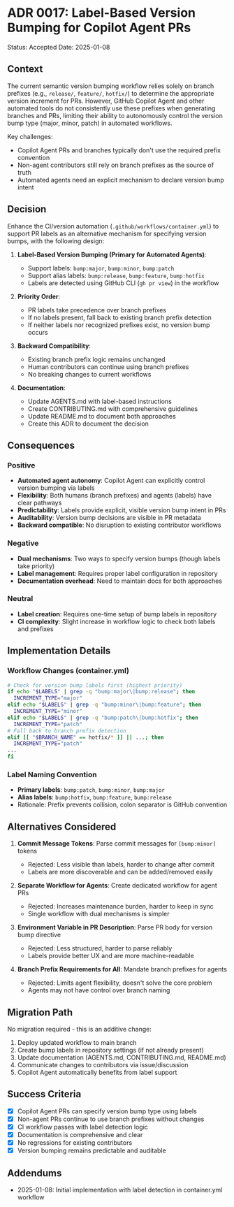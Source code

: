 # ADR 0017: Label-Based Version Bumping for Copilot Agent PRs

Status: Accepted
Date: 2025-01-08

## Context

The current semantic version bumping workflow relies solely on branch prefixes (e.g., `release/`, `feature/`, `hotfix/`) to determine the appropriate version increment for PRs. However, GitHub Copilot Agent and other automated tools do not consistently use these prefixes when generating branches and PRs, limiting their ability to autonomously control the version bump type (major, minor, patch) in automated workflows.

Key challenges:
- Copilot Agent PRs and branches typically don't use the required prefix convention
- Non-agent contributors still rely on branch prefixes as the source of truth
- Automated agents need an explicit mechanism to declare version bump intent

## Decision

Enhance the CI/version automation (`.github/workflows/container.yml`) to support PR labels as an alternative mechanism for specifying version bumps, with the following design:

1. **Label-Based Version Bumping (Primary for Automated Agents)**:
   - Support labels: `bump:major`, `bump:minor`, `bump:patch`
   - Support alias labels: `bump:release`, `bump:feature`, `bump:hotfix`
   - Labels are detected using GitHub CLI (`gh pr view`) in the workflow

2. **Priority Order**:
   - PR labels take precedence over branch prefixes
   - If no labels present, fall back to existing branch prefix detection
   - If neither labels nor recognized prefixes exist, no version bump occurs

3. **Backward Compatibility**:
   - Existing branch prefix logic remains unchanged
   - Human contributors can continue using branch prefixes
   - No breaking changes to current workflows

4. **Documentation**:
   - Update AGENTS.md with label-based instructions
   - Create CONTRIBUTING.md with comprehensive guidelines
   - Update README.md to document both approaches
   - Create this ADR to document the decision

## Consequences

### Positive
- **Automated agent autonomy**: Copilot Agent can explicitly control version bumping via labels
- **Flexibility**: Both humans (branch prefixes) and agents (labels) have clear pathways
- **Predictability**: Labels provide explicit, visible version bump intent in PRs
- **Auditability**: Version bump decisions are visible in PR metadata
- **Backward compatible**: No disruption to existing contributor workflows

### Negative
- **Dual mechanisms**: Two ways to specify version bumps (though labels take priority)
- **Label management**: Requires proper label configuration in repository
- **Documentation overhead**: Need to maintain docs for both approaches

### Neutral
- **Label creation**: Requires one-time setup of bump labels in repository
- **CI complexity**: Slight increase in workflow logic to check both labels and prefixes

## Implementation Details

### Workflow Changes (container.yml)
```bash
# Check for version bump labels first (highest priority)
if echo "$LABELS" | grep -q "bump:major\|bump:release"; then
  INCREMENT_TYPE="major"
elif echo "$LABELS" | grep -q "bump:minor\|bump:feature"; then
  INCREMENT_TYPE="minor"
elif echo "$LABELS" | grep -q "bump:patch\|bump:hotfix"; then
  INCREMENT_TYPE="patch"
# Fall back to branch prefix detection
elif [[ "$BRANCH_NAME" == hotfix/* ]] || ...; then
  INCREMENT_TYPE="patch"
...
fi
```

### Label Naming Convention
- **Primary labels**: `bump:patch`, `bump:minor`, `bump:major`
- **Alias labels**: `bump:hotfix`, `bump:feature`, `bump:release`
- Rationale: Prefix prevents collision, colon separator is GitHub convention

## Alternatives Considered

1. **Commit Message Tokens**: Parse commit messages for `[bump:minor]` tokens
   - Rejected: Less visible than labels, harder to change after commit
   - Labels are more discoverable and can be added/removed easily

2. **Separate Workflow for Agents**: Create dedicated workflow for agent PRs
   - Rejected: Increases maintenance burden, harder to keep in sync
   - Single workflow with dual mechanisms is simpler

3. **Environment Variable in PR Description**: Parse PR body for version bump directive
   - Rejected: Less structured, harder to parse reliably
   - Labels provide better UX and are more machine-readable

4. **Branch Prefix Requirements for All**: Mandate branch prefixes for agents
   - Rejected: Limits agent flexibility, doesn't solve the core problem
   - Agents may not have control over branch naming

## Migration Path

No migration required - this is an additive change:
1. Deploy updated workflow to main branch
2. Create bump labels in repository settings (if not already present)
3. Update documentation (AGENTS.md, CONTRIBUTING.md, README.md)
4. Communicate changes to contributors via issue/discussion
5. Copilot Agent automatically benefits from label support

## Success Criteria

- [x] Copilot Agent PRs can specify version bump type using labels
- [x] Non-agent PRs continue to use branch prefixes without changes
- [x] CI workflow passes with label detection logic
- [x] Documentation is comprehensive and clear
- [x] No regressions for existing contributors
- [x] Version bumping remains predictable and auditable

## Addendums

- 2025-01-08: Initial implementation with label detection in container.yml workflow
